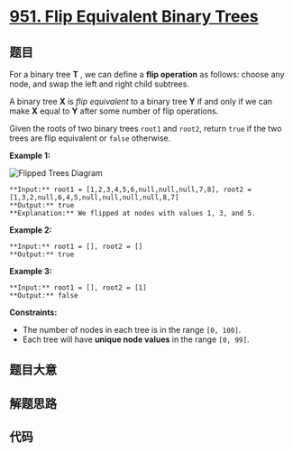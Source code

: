 # [951. Flip Equivalent Binary Trees](https://leetcode.com/problems/flip-equivalent-binary-trees)

## 题目

For a binary tree **T** , we can define a **flip operation** as follows:
choose any node, and swap the left and right child subtrees.

A binary tree **X**  is _flip equivalent_ to a binary tree **Y** if and only
if we can make **X** equal to **Y** after some number of flip operations.

Given the roots of two binary trees `root1` and `root2`, return `true` if the
two trees are flip equivalent or `false` otherwise.



**Example 1:**

![Flipped Trees
Diagram](https://assets.leetcode.com/uploads/2018/11/29/tree_ex.png)

    
    
    **Input:** root1 = [1,2,3,4,5,6,null,null,null,7,8], root2 = [1,3,2,null,6,4,5,null,null,null,null,8,7]
    **Output:** true
    **Explanation:** We flipped at nodes with values 1, 3, and 5.
    

**Example 2:**

    
    
    **Input:** root1 = [], root2 = []
    **Output:** true
    

**Example 3:**

    
    
    **Input:** root1 = [], root2 = [1]
    **Output:** false
    



**Constraints:**

  * The number of nodes in each tree is in the range `[0, 100]`.
  * Each tree will have **unique node values** in the range `[0, 99]`.


## 题目大意

## 解题思路

## 代码

```javascript

```
